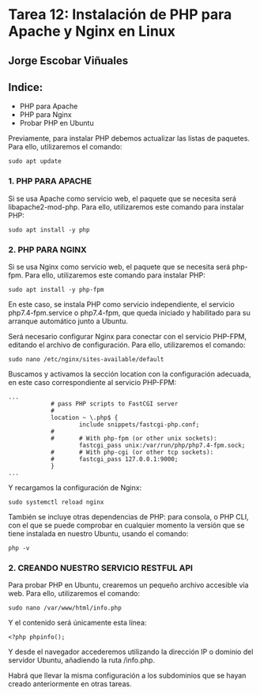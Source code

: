 # Tarea 12: Instalación de PHP para Apache y Nginx en Linux

  ## Jorge Escobar Viñuales

  ## Indice:
 - PHP para Apache
 - PHP para Nginx
 - Probar PHP en Ubuntu

Previamente, para instalar PHP debemos actualizar las listas de paquetes. Para ello, utilizaremos el comando:

    sudo apt update

 ### 1. PHP PARA APACHE

Si se usa Apache como servicio web, el paquete que se necesita será libapache2-mod-php. Para ello, utilizaremos este comando para instalar PHP:

    sudo apt install -y php


  ### 2. PHP PARA NGINX

Si se usa Nginx como servicio web, el paquete que se necesita será php-fpm. Para ello, utilizaremos este comando para instalar PHP:

    sudo apt install -y php-fpm

En este caso, se instala PHP como servicio independiente, el servicio php7.4-fpm.service o php7.4-fpm, que queda iniciado y habilitado para su arranque automático junto a Ubuntu.

Será necesario configurar Nginx para conectar con el servicio PHP-FPM, editando el archivo de configuración. Para ello, utilizaremos el comando:

    sudo nano /etc/nginx/sites-available/default

Buscamos y activamos la sección location con la configuración adecuada, en este caso correspondiente al servicio PHP-FPM:

    ...
                # pass PHP scripts to FastCGI server
                #
                location ~ \.php$ {
                        include snippets/fastcgi-php.conf;
                #
                #       # With php-fpm (or other unix sockets):
                        fastcgi_pass unix:/var/run/php/php7.4-fpm.sock;
                #       # With php-cgi (or other tcp sockets):
                #       fastcgi_pass 127.0.0.1:9000;
                }
    ...

Y recargamos la configuración de Nginx:

    sudo systemctl reload nginx

También se incluye otras dependencias de PHP: para consola, o PHP CLI, con el que se puede comprobar en cualquier momento la versión que se tiene instalada en nuestro Ubuntu, usando el comando:

    php -v

  ### 2. CREANDO NUESTRO SERVICIO RESTFUL API

Para probar PHP en Ubuntu, crearemos un pequeño archivo accesible vía web. Para ello, utilizaremos el comando:

    sudo nano /var/www/html/info.php

Y el contenido será únicamente esta línea:

    <?php phpinfo();

Y desde el navegador accederemos utilizando la dirección IP o dominio del servidor Ubuntu, añadiendo la ruta /info.php.

Habrá que llevar la misma configuración a los subdominios que se hayan creado anteriormente en otras tareas.
